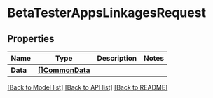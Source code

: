 # BetaTesterAppsLinkagesRequest

## Properties

Name | Type | Description | Notes
------------ | ------------- | ------------- | -------------
**Data** | [**[]CommonData**](CommonData.md) |  | 

[[Back to Model list]](../README.md#documentation-for-models) [[Back to API list]](../README.md#documentation-for-api-endpoints) [[Back to README]](../README.md)


